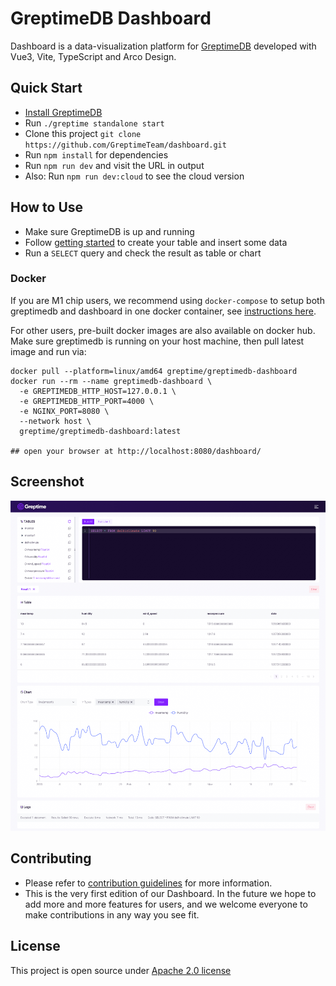 # GreptimeDB Dashboard

Dashboard is a data-visualization platform for [GreptimeDB](https://github.com/greptimeteam/greptimedb) developed with Vue3, Vite, TypeScript and Arco Design.

## Quick Start

- [Install GreptimeDB](https://docs.greptime.com/installation/overview)
- Run `./greptime standalone start`
- Clone this project `git clone https://github.com/GreptimeTeam/dashboard.git`
- Run `npm install` for dependencies
- Run `npm run dev` and visit the URL in output
- Also: Run `npm run dev:cloud` to see the cloud version

## How to Use

- Make sure GreptimeDB is up and running
- Follow [getting started](https://docs.greptime.com/getting-started/overview) to create your table and insert some data
- Run a `SELECT` query and check the result as table or chart

### Docker

If you are M1 chip users, we recommend using `docker-compose` to setup both greptimedb and
dashboard in one docker container, see [instructions here](docker/README.md).

For other users, pre-built docker images are also available on docker hub. Make sure greptimedb is running on your host machine, then pull latest image
and run via:

```
docker pull --platform=linux/amd64 greptime/greptimedb-dashboard
docker run --rm --name greptimedb-dashboard \
  -e GREPTIMEDB_HTTP_HOST=127.0.0.1 \
  -e GREPTIMEDB_HTTP_PORT=4000 \
  -e NGINX_PORT=8080 \
  --network host \
  greptime/greptimedb-dashboard:latest

## open your browser at http://localhost:8080/dashboard/
```

## Screenshot

![Dashboard Screenshot](screenshot.png 'Dashboard Screenshot')

## Contributing

- Please refer to [contribution guidelines](https://github.com/GreptimeTeam/greptimedb/blob/75dcf2467b022d4378f904efe5aae5027298986e/CONTRIBUTING.md) for more information.
- This is the very first edition of our Dashboard. In the future we hope to add more and more features for users, and we welcome everyone to make contributions in any way you see fit.

## License

This project is open source under [Apache 2.0 license][1]

[1]: LICENSE
